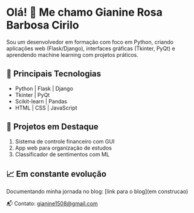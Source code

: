 # Olá! 👋 Me chamo Gianine Rosa Barbosa Cirilo

Sou um desenvolvedor em formação com foco em Python, criando aplicações web (Flask/Django), interfaces gráficas (Tkinter, PyQt) e aprendendo machine learning com projetos práticos.

## 🚀 Principais Tecnologias
- Python | Flask | Django
- Tkinter | PyQt
- Scikit-learn | Pandas
- HTML | CSS | JavaScript

## 📂 Projetos em Destaque
1. Sistema de controle financeiro com GUI
2. App web para organização de estudos
3. Classificador de sentimentos com ML

## 📈 Em constante evolução
Documentando minha jornada no blog: [link para o blog](em construcao)

📬 Contato: gianine1508@gmail.com
